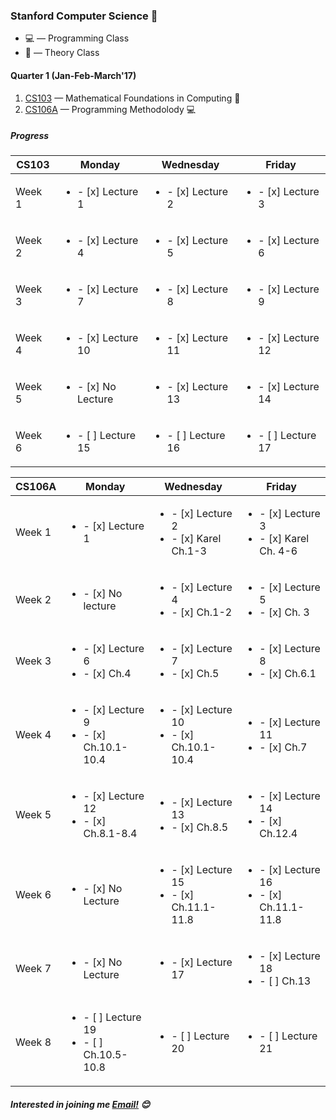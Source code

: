 ### Stanford Computer Science :evergreen_tree:

* :computer: — Programming Class
* :book: — Theory Class

#### Quarter 1 **(Jan-Feb-March'17)**  
1. [CS103](http://web.stanford.edu/class/cs103/) — Mathematical Foundations in Computing :book:
2. [CS106A](https://web.stanford.edu/class/cs106a) — Programming Methodolody :computer:

##### *Progress*


| **CS103**  | Monday  | Wednesday  |  Friday |
|---|---|---|---|
| Week 1  | <ul><li>- [x] Lecture 1</li></ul>  | <ul><li>- [x] Lecture 2</li></ul>  | <ul><li>- [x] Lecture 3</li></ul> |
| Week 2  | <ul><li>- [x] Lecture 4 </li></ul>  | <ul><li>- [x] Lecture 5</li></ul>  | <ul><li>- [x] Lecture 6</li></ul> |
| Week 3  | <ul><li>- [x] Lecture 7</li></ul>  | <ul><li>- [x] Lecture 8</li></ul>  | <ul><li>- [x] Lecture 9</li></ul> |
| Week 4  | <ul><li>- [x] Lecture 10</li></ul>  | <ul><li>- [x] Lecture 11</li></ul>  | <ul><li>- [x] Lecture 12</li></ul> |
| Week 5  | <ul><li>- [x] No Lecture</li></ul>| <ul><li>- [x] Lecture 13</li></ul>  | <ul><li>- [x] Lecture 14</li></ul>  |
| Week 6  | <ul><li>- [ ] Lecture 15</li></ul>  | <ul><li>- [ ] Lecture 16</li></ul>  | <ul><li>- [ ] Lecture 17</li></ul> |



| **CS106A**  | Monday  | Wednesday  |  Friday |
|---|---|---|---|
| Week 1  | <ul><li>- [x] Lecture 1</li></ul>  | <ul><li>- [x] Lecture 2</li><li>- [x] Karel Ch.1-3 </li></ul>  | <ul><li>- [x] Lecture 3</li><li>- [x] Karel Ch. 4-6 </li></ul> |
| Week 2  | <ul><li>- [x] No lecture </li></ul>  | <ul><li>- [x] Lecture 4</li><li>- [x] Ch.1-2</li></ul>  | <ul><li>- [x] Lecture 5</li><li>- [x] Ch. 3</li></ul> |
| Week 3  | <ul><li>- [x] Lecture 6</li><li>- [x] Ch.4 </li></ul>  | <ul><li>- [x] Lecture 7</li><li>- [x] Ch.5 </li></ul>  | <ul><li>- [x] Lecture 8</li><li>- [x] Ch.6.1 </li></ul> |
| Week 4  | <ul><li>- [x] Lecture 9</li><li>- [x] Ch.10.1-10.4 </li></ul>  | <ul><li>- [x] Lecture 10</li><li>- [x] Ch.10.1-10.4</li></ul>  | <ul><li>- [x] Lecture 11</li><li>- [x] Ch.7 </li></ul> |
| Week 5  | <ul><li>- [x] Lecture 12</li><li>- [x] Ch.8.1-8.4 </li></ul>  | <ul><li>- [x] Lecture 13</li><li>- [x] Ch.8.5</li></ul>  | <ul><li>- [x] Lecture 14</li><li>- [x] Ch.12.4 </li></ul> |
| Week 6  | <ul><li>- [x] No Lecture </li></ul>  | <ul><li>- [x] Lecture 15</li><li>- [x] Ch.11.1-11.8</li></ul>  | <ul><li>- [x] Lecture 16</li><li>- [x] Ch.11.1-11.8 </li></ul> |
| Week 7  | <ul><li>- [x] No Lecture </li></ul>  | <ul><li>- [x] Lecture 17 </li></ul>  | <ul><li>- [x] Lecture 18 </li><li>- [ ] Ch.13 </li></ul> |
| Week 8  | <ul><li>- [ ] Lecture 19 </li><li>- [ ] Ch.10.5-10.8 </li></ul>  | <ul><li>- [ ] Lecture 20 </li></ul>  | <ul><li>- [ ] Lecture 21 </li></ul> |


##### *Interested in joining me* [Email!](mailto:brijrajsinhgohil.gohil@gmail.com) :blush:
